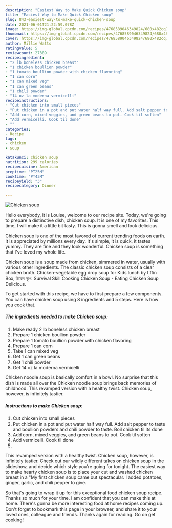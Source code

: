```yaml
---
description: "Easiest Way to Make Quick Chicken soup"
title: "Easiest Way to Make Quick Chicken soup"
slug: 843-easiest-way-to-make-quick-chicken-soup
date: 2021-06-01T21:22:59.078Z
image: https://img-global.cpcdn.com/recipes/4768589046349824/680x482cq70/chicken-soup-recipe-main-photo.jpg
thumbnail: https://img-global.cpcdn.com/recipes/4768589046349824/680x482cq70/chicken-soup-recipe-main-photo.jpg
cover: https://img-global.cpcdn.com/recipes/4768589046349824/680x482cq70/chicken-soup-recipe-main-photo.jpg
author: Millie Watts
ratingvalue: 5
reviewcount: 27389
recipeingredient:
- "2 lb boneless chicken breast"
- "1 chicken boullion powder"
- "1 tomato boullion powder with chicken flavoring"
- "1 can corn"
- "1 can mixed veg"
- "1 can green beans"
- "1 chili powder"
- "14 oz la moderna vermicelli"
recipeinstructions:
- "Cut chicken into small pieces"
- "Put chicken in a pot and put water half way full. Add salt pepper to taste and boullion powders and chili powder to taste. Boil chicken til its done"
- "Add corn, mixed veggies, and green beans to pot. Cook til soften"
- "Add vermicelli. Cook til done"
- ""
categories:
- Recipe
tags:
- chicken
- soup

katakunci: chicken soup 
nutrition: 299 calories
recipecuisine: American
preptime: "PT25M"
cooktime: "PT43M"
recipeyield: "3"
recipecategory: Dinner

---
```



![Chicken soup](https://img-global.cpcdn.com/recipes/4768589046349824/680x482cq70/chicken-soup-recipe-main-photo.jpg)

Hello everybody, it is Louise, welcome to our recipe site. Today, we're going to prepare a distinctive dish, chicken soup. It is one of my favorites. This time, I will make it a little bit tasty. This is gonna smell and look delicious.

Chicken soup is one of the most favored of current trending foods on earth. It is appreciated by millions every day. It's simple, it is quick, it tastes yummy. They are fine and they look wonderful. Chicken soup is something that I've loved my whole life.

Chicken soup is a soup made from chicken, simmered in water, usually with various other ingredients. The classic chicken soup consists of a clear chicken broth. Chicken-vegetable egg drop soup for Kids lunch by tiffin Box, চিকেন স্যুপ. Survival Skill Cooking Chicken Soup - Eating Chicken Soup Delicious.


To get started with this recipe, we have to first prepare a few components. You can have chicken soup using 8 ingredients and 5 steps. Here is how you cook that.

<!--inarticleads1-->

##### The ingredients needed to make Chicken soup:

1. Make ready 2 lb boneless chicken breast
1. Prepare 1 chicken boullion powder
1. Prepare 1 tomato boullion powder with chicken flavoring
1. Prepare 1 can corn
1. Take 1 can mixed veg
1. Get 1 can green beans
1. Get 1 chili powder
1. Get 14 oz la moderna vermicelli


Chicken noodle soup is basically comfort in a bowl. No surprise that this dish is made all over the Chicken noodle soup brings back memories of childhood. This revamped version with a healthy twist. Chicken soup, however, is infinitely tastier. 

<!--inarticleads2-->

##### Instructions to make Chicken soup:

1. Cut chicken into small pieces
1. Put chicken in a pot and put water half way full. Add salt pepper to taste and boullion powders and chili powder to taste. Boil chicken til its done
1. Add corn, mixed veggies, and green beans to pot. Cook til soften
1. Add vermicelli. Cook til done
1. 


This revamped version with a healthy twist. Chicken soup, however, is infinitely tastier. Check out our wildly different takes on chicken soup in the slideshow, and decide which style you&#39;re going for tonight. The easiest way to make hearty chicken soup is to place your cut and washed chicken breast in a &#34;My first chicken soup came out spectacular. I added potatoes, ginger, garlic, and chili pepper to give. 

So that's going to wrap it up for this exceptional food chicken soup recipe. Thanks so much for your time. I am confident that you can make this at home. There's gonna be more interesting food at home recipes coming up. Don't forget to bookmark this page in your browser, and share it to your loved ones, colleague and friends. Thanks again for reading. Go on get cooking!
